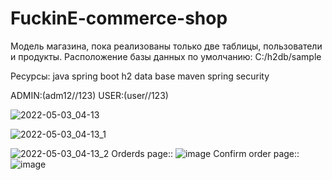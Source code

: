 # FuckinE-commerce-shop
Модель магазина, пока реализованы только две таблицы, пользователи и продукты.
Расположение базы данных по умолчанию: C:/h2db/sample

Ресурсы:
  java spring boot
  h2 data base
  maven
  spring security
 

 ADMIN:(adm12//123)
 USER:(user//123)

  
![2022-05-03_04-13](https://user-images.githubusercontent.com/96372727/166443372-5ef82278-cf96-4f6b-8c9d-d336b122b2d7.png)

![2022-05-03_04-13_1](https://user-images.githubusercontent.com/96372727/166443458-3ab66254-e94f-4572-a567-dea1584c6eb7.png)

![2022-05-03_04-13_2](https://user-images.githubusercontent.com/96372727/166443465-12b0eeb3-a780-4d1d-bb7f-c1ff9363d05a.png)
Orderds page::
![image](https://user-images.githubusercontent.com/96372727/167396353-f382deb1-01c4-487a-9aa8-e89dcd3c3572.png)
Confirm order page::
![image](https://user-images.githubusercontent.com/96372727/167396417-572caa6b-80c6-42b2-8cca-0054b4227e33.png)
